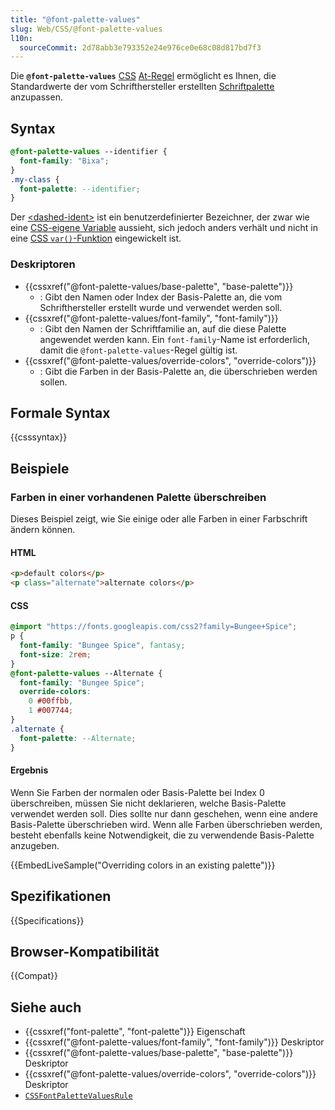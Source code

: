 ```yaml
---
title: "@font-palette-values"
slug: Web/CSS/@font-palette-values
l10n:
  sourceCommit: 2d78abb3e793352e24e976ce0e68c08d817bd7f3
---
```


Die **`@font-palette-values`** [CSS](/de/docs/Web/CSS) [At-Regel](/de/docs/Web/CSS/CSS_syntax/At-rule) ermöglicht es Ihnen, die Standardwerte der vom Schrifthersteller erstellten [Schriftpalette](/de/docs/Web/CSS/Reference/Properties/font-palette) anzupassen.

## Syntax

```css
@font-palette-values --identifier {
  font-family: "Bixa";
}
.my-class {
  font-palette: --identifier;
}
```

Der [&lt;dashed-ident&gt;](/de/docs/Web/CSS/dashed-ident) ist ein benutzerdefinierter Bezeichner, der zwar wie eine [CSS-eigene Variable](/de/docs/Web/CSS/CSS_cascading_variables/Using_CSS_custom_properties) aussieht, sich jedoch anders verhält und nicht in eine [CSS `var()`-Funktion](/de/docs/Web/CSS/var) eingewickelt ist.

### Deskriptoren

- {{cssxref("@font-palette-values/base-palette", "base-palette")}}
  - : Gibt den Namen oder Index der Basis-Palette an, die vom Schrifthersteller erstellt wurde und verwendet werden soll.
- {{cssxref("@font-palette-values/font-family", "font-family")}}
  - : Gibt den Namen der Schriftfamilie an, auf die diese Palette angewendet werden kann. Ein `font-family`-Name ist erforderlich, damit die `@font-palette-values`-Regel gültig ist.
- {{cssxref("@font-palette-values/override-colors", "override-colors")}}
  - : Gibt die Farben in der Basis-Palette an, die überschrieben werden sollen.

## Formale Syntax

{{csssyntax}}

## Beispiele

### Farben in einer vorhandenen Palette überschreiben

Dieses Beispiel zeigt, wie Sie einige oder alle Farben in einer Farbschrift ändern können.

#### HTML

```html
<p>default colors</p>
<p class="alternate">alternate colors</p>
```

#### CSS

```css
@import "https://fonts.googleapis.com/css2?family=Bungee+Spice";
p {
  font-family: "Bungee Spice", fantasy;
  font-size: 2rem;
}
@font-palette-values --Alternate {
  font-family: "Bungee Spice";
  override-colors:
    0 #00ffbb,
    1 #007744;
}
.alternate {
  font-palette: --Alternate;
}
```

#### Ergebnis

Wenn Sie Farben der normalen oder Basis-Palette bei Index 0 überschreiben, müssen Sie nicht deklarieren, welche Basis-Palette verwendet werden soll. Dies sollte nur dann geschehen, wenn eine andere Basis-Palette überschrieben wird. Wenn alle Farben überschrieben werden, besteht ebenfalls keine Notwendigkeit, die zu verwendende Basis-Palette anzugeben.

{{EmbedLiveSample("Overriding colors in an existing palette")}}

## Spezifikationen

{{Specifications}}

## Browser-Kompatibilität

{{Compat}}

## Siehe auch

- {{cssxref("font-palette", "font-palette")}} Eigenschaft
- {{cssxref("@font-palette-values/font-family", "font-family")}} Deskriptor
- {{cssxref("@font-palette-values/base-palette", "base-palette")}} Deskriptor
- {{cssxref("@font-palette-values/override-colors", "override-colors")}} Deskriptor
- [`CSSFontPaletteValuesRule`](/de/docs/Web/API/CSSFontPaletteValuesRule)
